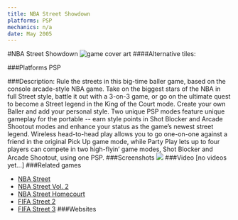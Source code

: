 ```yaml
---
title: NBA Street Showdown
platforms: PSP
mechanics: n/a
date: May 2005
---
```

#NBA Street Showdown
![game cover art](//images.igdb.com/igdb/image/upload/t_cover_big/ahiejudw2s4axkabr7xf.jpg "Logo Title Text 1")
####Alternative tiles:

###Platforms
PSP

###Description:
Rule the streets in this big-time baller game, based on the console arcade-style NBA game. Take on the biggest stars of the NBA in full Street style, battle it out with a 3-on-3 game, or go on the ultimate quest to become a Street legend in the King of the Court mode. Create your own Baller and add your personal style. Two unique PSP modes feature unique gameplay for the portable -- earn style points in Shot Blocker and Arcade Shootout modes and enhance your status as the game’s newest street legend. Wireless head-to-head play allows you to go one-on-one against a friend in the original Pick Up game mode, while Party Play lets up to four players can compete in two high-flyin’ game modes, Shot Blocker and Arcade Shootout, using one PSP.
###Screenshots
<a target="_blank" href="//images.igdb.com/igdb/image/upload/t_cover_big/uvit3b1ntktyzwpnzj7r.jpg"><img src="//images.igdb.com/igdb/image/upload/t_thumb/uvit3b1ntktyzwpnzj7r.jpg"/></a>
###Video
[no videos yet...]
###Related games
* [NBA Street](/games/nba-street-4035/)
* [NBA Street Vol. 2](/games/nba-street-vol-2-4036/)
* [NBA Street Homecourt](/games/nba-street-homecourt-7108/)
* [FIFA Street 2](/games/fifa-street-2-5833/)
* [FIFA Street 3](/games/fifa-street-3-7304/)
###Websites

